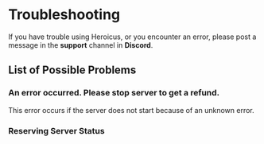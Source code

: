 # Troubleshooting

If you have trouble using Heroicus, or you encounter an error, please post a message in the
**support** channel in **Discord**.

## List of Possible Problems

### An error occurred. Please stop server to get a refund.

This error occurs if the server does not start because of an unknown error.

### Reserving Server Status 

